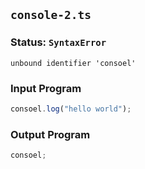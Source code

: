 ## `console-2.ts`

### Status: `SyntaxError`

```
unbound identifier 'consoel'
```

### Input Program

```typescript
consoel.log("hello world");
```

### Output Program

```typescript
consoel;
```

